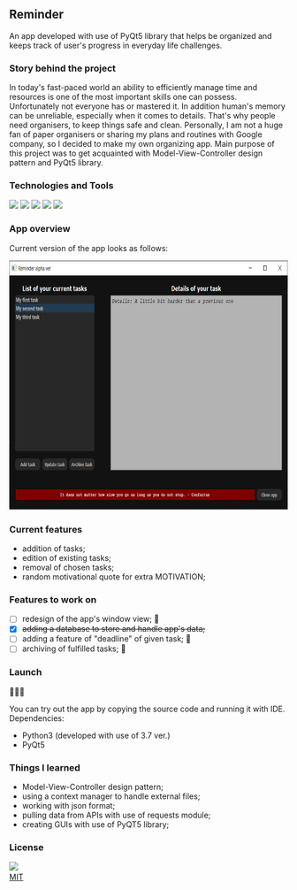 ## Reminder
An app developed with use of PyQt5 library that helps be organized and keeps track of user's progress in everyday life challenges. 
### Story behind the project
In today's fast-paced world an ability to efficiently manage time and resources is one of the most important skills one can possess. Unfortunately not everyone has or mastered it. In addition human's memory can be unreliable, especially when it comes to details. That's why people need organisers, to keep things safe and clean. Personally, I am not a huge fan of paper organisers or sharing my plans and routines with Google company, so I decided to make my own organizing app. Main purpose of this project was to get acquainted with Model-View-Controller design pattern and PyQt5 library.

### Technologies and Tools
![](https://img.shields.io/badge/OS-Windows_10-informational?style=flat-square&logo=Windows&logoColor=white&color=red)
![](https://img.shields.io/badge/Python-3.7-informational?style=flat-square&logo=Python&logoColor=white&color=critical)
![](https://img.shields.io/badge/Qt-v5.0-informational?style=flat-square&logo=qt&logoColor=white&color=#41CD52)
![](https://img.shields.io/badge/Database-SQLite-informational?style=flat-square&logo=sqlite&logoColor=white&color=blue)
![](https://img.shields.io/badge/IDE-PyCharm-informational?style=flat-square&logo=Pycharm&logoColor=white&color=green)

### App overview
Current version of the app looks as follows:

<img src="https://github.com/Daemiac/Reminder/blob/main/images/reminder_app.png" width="750" height="450">

### Current features
- addition of tasks;
- edition of existing tasks;
- removal of chosen tasks;
- random motivational quote for extra MOTIVATION;

### Features to work on
- [ ] redesign of the app's window view; 🚧
- [x] <s>adding a database to store and handle app's data;</s>
- [ ] adding a feature of "deadline" of given task; 🚧
- [ ] archiving of fulfilled tasks; 🚧

### Launch
🚧🚧🚧

You can try out the app by copying the source code and running it with IDE.
Dependencies:
- Python3 (developed with use of 3.7 ver.)
- PyQt5

### Things I learned
- Model-View-Controller design pattern;
- using a context manager to handle external files;
- working with json format;
- pulling data from APIs with use of requests module;
- creating GUIs with use of PyQT5 library;

### License
![](https://img.shields.io/badge/License-MIT-informational?style=flat-square&logo=<>&logoColor=white&color=yellow)<br>
[MIT](https://choosealicense.com/licenses/mit/)
